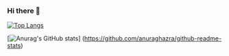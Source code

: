 ### Hi there 👋
[![Top Langs](https://github-readme-stats.vercel.app/api/top-langs/?username=Taiki-jp&layout=compact&theme=dracula
)](https://github.com/anuraghazra/github-readme-stats)

[![Anurag's GitHub stats](https://github-readme-stats.vercel.app/api?username=Taiki-jp&show_icons=true&theme=dracula)]
(https://github.com/anuraghazra/github-readme-stats)
<!--
**Taiki-jp/Taiki-jp** is a ✨ _special_ ✨ repository because its `README.md` (this file) appears on your GitHub profile.

Here are some ideas to get you started:

- 🔭 I’m currently working on ...
- 🌱 I’m currently learning ...
- 👯 I’m looking to collaborate on ...
- 🤔 I’m looking for help with ...
- 💬 Ask me about ...
- 📫 How to reach me: ...
- 😄 Pronouns: ...
- ⚡ Fun fact: ...
-->
